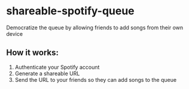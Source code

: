 # shareable-spotify-queue
Democratize the queue by allowing friends to add songs from their own device

## How it works:

1. Authenticate your Spotify account
2. Generate a shareable URL
3. Send the URL to your friends so they can add songs to the queue
